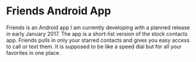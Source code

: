 # Friends Android App  

Friends is an Android app I am currently developing with a planned release in early January 2017. The app is a short-list version of the stock contacts app. Friends pulls in only your starred contacts and gives you easy access to call or text them. It is supposed to be like a speed dial but for all your favorites in one place.
